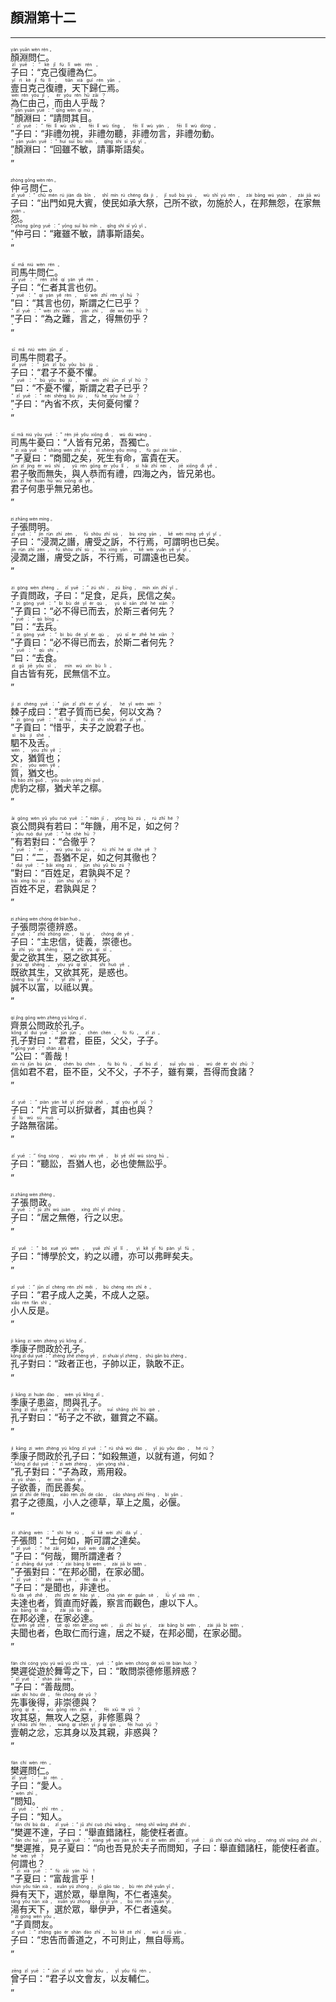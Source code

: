 ## 顏淵第十二
---
<div>

<p>
<ruby><rb> 顏淵問仁。 </rb> <rt>yán  yuān  wèn  rén 。</rt></ruby><BR>
<ruby><rb> 子曰：“克己復禮為仁。 </rb> <rt>zǐ  yuē ：“ kè  jǐ  fù  lǐ  wèi  rén 。</rt></ruby><BR>
<ruby><rb> 壹日克己復禮，天下歸仁焉。 </rb> <rt>yī  rì  kè  jǐ  fù  lǐ ， tiān  xià  guī  rén  yān 。</rt></ruby><BR>
<ruby><rb> 為仁由己，而由人乎哉？ </rb> <rt>wèi  rén  yóu  jǐ ， ér  yóu  rén  hū  zāi ？</rt></ruby><BR>
<ruby><rb> ”顏淵曰：“請問其目。 </rb> <rt>” yán  yuān  yuē ：“ qǐng  wèn  qí  mù 。</rt></ruby><BR>
<ruby><rb> ”子曰：“非禮勿視，非禮勿聽，非禮勿言，非禮勿動。 </rb> <rt>” zǐ  yuē ：“ fēi  lǐ  wù  shì ， fēi  lǐ  wù  tīng ， fēi  lǐ  wù  yán ， fēi  lǐ  wù  dòng 。</rt></ruby><BR>
<ruby><rb> ”顏淵曰：“回雖不敏，請事斯語矣。 </rb> <rt>” yán  yuān  yuē ：“ huí  suī  bù  mǐn ， qǐng  shì  sī  yǔ  yǐ 。</rt></ruby><BR>
<ruby><rb> ” </rb> <rt>”</rt></ruby><BR></P>

<p>
<ruby><rb> 仲弓問仁。 </rb> <rt>zhòng  gōng  wèn  rén 。</rt></ruby><BR>
<ruby><rb> 子曰：“出門如見大賓，使民如承大祭，己所不欲，勿施於人，在邦無怨，在家無怨。 </rb> <rt>zǐ  yuē ：“ chū  mén  rú  jiàn  dà  bīn ， shǐ  mín  rú  chéng  dà  jì ， jǐ  suǒ  bù  yù ， wù  shī  yú  rén ， zài  bāng  wú  yuàn ， zài  jiā  wú  yuàn 。</rt></ruby><BR>
<ruby><rb> ”仲弓曰：“雍雖不敏，請事斯語矣。 </rb> <rt>” zhòng  gōng  yuē ：“ yōng  suī  bù  mǐn ， qǐng  shì  sī  yǔ  yǐ 。</rt></ruby><BR>
<ruby><rb> ” </rb> <rt>”</rt></ruby><BR></P>

<p>
<ruby><rb> 司馬牛問仁。 </rb> <rt>sī  mǎ  niú  wèn  rén 。</rt></ruby><BR>
<ruby><rb> 子曰：“仁者其言也仞。 </rb> <rt>zǐ  yuē ：“ rén  zhě  qí  yán  yě  rèn 。</rt></ruby><BR>
<ruby><rb> ”曰：“其言也仞，斯謂之仁已乎？ </rb> <rt>” yuē ：“ qí  yán  yě  rèn ， sī  wèi  zhī  rén  yǐ  hū ？</rt></ruby><BR>
<ruby><rb> ”子曰：“為之難，言之，得無仞乎？ </rb> <rt>” zǐ  yuē ：“ wèi  zhī  nán ， yán  zhī ， dé  wú  rèn  hū ？</rt></ruby><BR>
<ruby><rb> ” </rb> <rt>”</rt></ruby><BR></P>

<p>
<ruby><rb> 司馬牛問君子。 </rb> <rt>sī  mǎ  niú  wèn  jūn  zǐ 。</rt></ruby><BR>
<ruby><rb> 子曰：“君子不憂不懼。 </rb> <rt>zǐ  yuē ：“ jūn  zǐ  bù  yōu  bù  jù 。</rt></ruby><BR>
<ruby><rb> ”曰：“不憂不懼，斯謂之君子已乎？ </rb> <rt>” yuē ：“ bù  yōu  bù  jù ， sī  wèi  zhī  jūn  zǐ  yǐ  hū ？</rt></ruby><BR>
<ruby><rb> ”子曰：“內省不疚，夫何憂何懼？ </rb> <rt>” zǐ  yuē ：“ nèi  shěng  bù  jiù ， fū  hé  yōu  hé  jù ？</rt></ruby><BR>
<ruby><rb> ” </rb> <rt>”</rt></ruby><BR></P>

<p>
<ruby><rb> 司馬牛憂曰：“人皆有兄弟，吾獨亡。 </rb> <rt>sī  mǎ  niú  yōu  yuē ：“ rén  jiē  yǒu  xiōng  dì ， wú  dú  wáng 。</rt></ruby><BR>
<ruby><rb> ”子夏曰：“商聞之矣，死生有命，富貴在天。 </rb> <rt>” zi  xià  yuē ：“ shāng  wén  zhī  yǐ ， sǐ  shēng  yǒu  mìng ， fù  guì  zài  tiān 。</rt></ruby><BR>
<ruby><rb> 君子敬而無失，與人恭而有禮，四海之內，皆兄弟也。 </rb> <rt>jūn  zǐ  jìng  ér  wú  shī ， yǔ  rén  gōng  ér  yǒu  lǐ ， sì  hǎi  zhī  nèi ， jiē  xiōng  dì  yě 。</rt></ruby><BR>
<ruby><rb> 君子何患乎無兄弟也。 </rb> <rt>jūn  zǐ  hé  huàn  hū  wú  xiōng  dì  yě 。</rt></ruby><BR>
<ruby><rb> ” </rb> <rt>”</rt></ruby><BR></P>

<p>
<ruby><rb> 子張問明。 </rb> <rt>zi  zhāng  wèn  míng 。</rt></ruby><BR>
<ruby><rb> 子曰：“浸潤之譖，膚受之訴，不行焉，可謂明也已矣。 </rb> <rt>zǐ  yuē ：“ jìn  rùn  zhī  zèn ， fū  shòu  zhī  sù ， bù  xíng  yān ， kě  wèi  míng  yě  yǐ  yǐ 。</rt></ruby><BR>
<ruby><rb> 浸潤之譖，膚受之訴，不行焉，可謂遠也已矣。 </rb> <rt>jìn  rùn  zhī  zèn ， fū  shòu  zhī  sù ， bù  xíng  yān ， kě  wèi  yuǎn  yě  yǐ  yǐ 。</rt></ruby><BR>
<ruby><rb> ” </rb> <rt>”</rt></ruby><BR></P>

<p>
<ruby><rb> 子貢問政，子曰：“足食，足兵，民信之矣。 </rb> <rt>zi  gòng  wèn  zhèng ， zǐ  yuē ：“ zú  shí ， zú  bīng ， mín  xìn  zhī  yǐ 。</rt></ruby><BR>
<ruby><rb> ”子貢曰：“必不得已而去，於斯三者何先？ </rb> <rt>” zi  gòng  yuē ：“ bì  bù  dé  yǐ  ér  qù ， yú  sī  sān  zhě  hé  xiān ？</rt></ruby><BR>
<ruby><rb> ”曰：“去兵。 </rb> <rt>” yuē ：“ qù  bīng 。</rt></ruby><BR>
<ruby><rb> ”子貢曰：“必不得已而去，於斯二者何先？ </rb> <rt>” zi  gòng  yuē ：“ bì  bù  dé  yǐ  ér  qù ， yú  sī  èr  zhě  hé  xiān ？</rt></ruby><BR>
<ruby><rb> ”曰：“去食。 </rb> <rt>” yuē ：“ qù  shí 。</rt></ruby><BR>
<ruby><rb> 自古皆有死，民無信不立。 </rb> <rt>zì  gǔ  jiē  yǒu  sǐ ， mín  wú  xìn  bù  lì 。</rt></ruby><BR>
<ruby><rb> ” </rb> <rt>”</rt></ruby><BR></P>

<p>
<ruby><rb> 棘子成曰：“君子質而已矣，何以文為？ </rb> <rt>jí  zi  chéng  yuē ：“ jūn  zǐ  zhì  ér  yǐ  yǐ ， hé  yǐ  wén  wèi ？</rt></ruby><BR>
<ruby><rb> ”子貢曰：“惜乎，夫子之說君子也。 </rb> <rt>” zi  gòng  yuē ：“ xī  hū ， fū  zǐ  zhī  shuō  jūn  zǐ  yě 。</rt></ruby><BR>
<ruby><rb> 駟不及舌。 </rb> <rt>sì  bù  jí  shé 。</rt></ruby><BR>
<ruby><rb> 文，猶質也； </rb> <rt>wén ， yóu  zhì  yě ；</rt></ruby><BR>
<ruby><rb> 質，猶文也。 </rb> <rt>zhì ， yóu  wén  yě 。</rt></ruby><BR>
<ruby><rb> 虎豹之槨，猶犬羊之槨。 </rb> <rt>hǔ  bào  zhī  guǒ ， yóu  quǎn  yáng  zhī  guǒ 。</rt></ruby><BR>
<ruby><rb> ” </rb> <rt>”</rt></ruby><BR></P>

<p>
<ruby><rb> 哀公問與有若曰：“年饑，用不足，如之何？ </rb> <rt>āi  gōng  wèn  yǔ  yǒu  ruò  yuē ：“ nián  jī ， yòng  bù  zú ， rú  zhī  hé ？</rt></ruby><BR>
<ruby><rb> ”有若對曰：“合徹乎？ </rb> <rt>” yǒu  ruò  duì  yuē ：“ hé  chè  hū ？</rt></ruby><BR>
<ruby><rb> ”曰：“二，吾猶不足，如之何其徹也？ </rb> <rt>” yuē ：“ èr ， wú  yóu  bù  zú ， rú  zhī  hé  qí  chè  yě ？</rt></ruby><BR>
<ruby><rb> ”對曰：“百姓足，君孰與不足？ </rb> <rt>” duì  yuē ：“ bǎi  xìng  zú ， jūn  shú  yǔ  bù  zú ？</rt></ruby><BR>
<ruby><rb> 百姓不足，君孰與足？ </rb> <rt>bǎi  xìng  bù  zú ， jūn  shú  yǔ  zú ？</rt></ruby><BR>
<ruby><rb> ” </rb> <rt>”</rt></ruby><BR></P>

<p>
<ruby><rb> 子張問崇德辨惑。 </rb> <rt>zi  zhāng  wèn  chóng  dé  biàn  huò 。</rt></ruby><BR>
<ruby><rb> 子曰：“主忠信，徒義，崇德也。 </rb> <rt>zǐ  yuē ：“ zhǔ  zhōng  xìn ， tú  yì ， chóng  dé  yě 。</rt></ruby><BR>
<ruby><rb> 愛之欲其生，惡之欲其死。 </rb> <rt>ài  zhī  yù  qí  shēng ， è  zhī  yù  qí  sǐ 。</rt></ruby><BR>
<ruby><rb> 既欲其生，又欲其死，是惑也。 </rb> <rt>jì  yù  qí  shēng ， yòu  yù  qí  sǐ ， shì  huò  yě 。</rt></ruby><BR>
<ruby><rb> 誠不以富，以祗以異。 </rb> <rt>chéng  bù  yǐ  fù ， yǐ  zhī  yǐ  yì 。</rt></ruby><BR>
<ruby><rb> ” </rb> <rt>”</rt></ruby><BR></P>

<p>
<ruby><rb> 齊景公問政於孔子。 </rb> <rt>qí  jǐng  gōng  wèn  zhèng  yú  kǒng  zǐ 。</rt></ruby><BR>
<ruby><rb> 孔子對曰：“君君，臣臣，父父，子子。 </rb> <rt>kǒng  zǐ  duì  yuē ：“ jūn  jūn ， chén  chén ， fù  fù ， zǐ  zi 。</rt></ruby><BR>
<ruby><rb> ”公曰：“善哉！ </rb> <rt>” gōng  yuē ：“ shàn  zāi ！</rt></ruby><BR>
<ruby><rb> 信如君不君，臣不臣，父不父，子不子，雖有粟，吾得而食諸？ </rb> <rt>xìn  rú  jūn  bù  jūn ， chén  bù  chén ， fù  bù  fù ， zǐ  bù  zǐ ， suī  yǒu  sù ， wú  dé  ér  shí  zhū ？</rt></ruby><BR>
<ruby><rb> ” </rb> <rt>”</rt></ruby><BR></P>

<p>
<ruby><rb> 子曰：“片言可以折獄者，其由也與？ </rb> <rt>zǐ  yuē ：“ piàn  yán  kě  yǐ  zhé  yù  zhě ， qí  yóu  yě  yǔ ？</rt></ruby><BR>
<ruby><rb> 子路無宿諾。 </rb> <rt>zǐ  lù  wú  sù  nuò 。</rt></ruby><BR>
<ruby><rb> ” </rb> <rt>”</rt></ruby><BR></P>

<p>
<ruby><rb> 子曰：“聽訟，吾猶人也，必也使無訟乎。 </rb> <rt>zǐ  yuē ：“ tīng  sòng ， wú  yóu  rén  yě ， bì  yě  shǐ  wú  sòng  hū 。</rt></ruby><BR>
<ruby><rb> ” </rb> <rt>”</rt></ruby><BR></P>

<p>
<ruby><rb> 子張問政。 </rb> <rt>zi  zhāng  wèn  zhèng 。</rt></ruby><BR>
<ruby><rb> 子曰：“居之無倦，行之以忠。 </rb> <rt>zǐ  yuē ：“ jū  zhī  wú  juàn ， xíng  zhī  yǐ  zhōng 。</rt></ruby><BR>
<ruby><rb> ” </rb> <rt>”</rt></ruby><BR></P>

<p>
<ruby><rb> 子曰：“博學於文，約之以禮，亦可以弗畔矣夫。 </rb> <rt>zǐ  yuē ：“ bó  xué  yú  wén ， yuē  zhī  yǐ  lǐ ， yì  kě  yǐ  fú  pàn  yǐ  fū 。</rt></ruby><BR>
<ruby><rb> ” </rb> <rt>”</rt></ruby><BR></P>

<p>
<ruby><rb> 子曰：“君子成人之美，不成人之惡。 </rb> <rt>zǐ  yuē ：“ jūn  zǐ  chéng  rén  zhī  měi ， bù  chéng  rén  zhī  è 。</rt></ruby><BR>
<ruby><rb> 小人反是。 </rb> <rt>xiǎo  rén  fǎn  shì 。</rt></ruby><BR>
<ruby><rb> ” </rb> <rt>”</rt></ruby><BR></P>

<p>
<ruby><rb> 季康子問政於孔子。 </rb> <rt>jì  kāng  zi  wèn  zhèng  yú  kǒng  zǐ 。</rt></ruby><BR>
<ruby><rb> 孔子對曰：“政者正也，子帥以正，孰敢不正。 </rb> <rt>kǒng  zǐ  duì  yuē ：“ zhèng  zhě  zhèng  yě ， zi  shuài  yǐ  zhèng ， shú  gǎn  bù  zhèng 。</rt></ruby><BR>
<ruby><rb> ” </rb> <rt>”</rt></ruby><BR></P>

<p>
<ruby><rb> 季康子患盜，問與孔子。 </rb> <rt>jì  kāng  zi  huàn  dào ， wèn  yǔ  kǒng  zǐ 。</rt></ruby><BR>
<ruby><rb> 孔子對曰：“茍子之不欲，雖賞之不竊。 </rb> <rt>kǒng  zǐ  duì  yuē ：“ jì  zi  zhī  bù  yù ， suī  shǎng  zhī  bù  qiè 。</rt></ruby><BR>
<ruby><rb> ” </rb> <rt>”</rt></ruby><BR></P>

<p>
<ruby><rb> 季康子問政於孔子曰：“如殺無道，以就有道，何如？ </rb> <rt>jì  kāng  zi  wèn  zhèng  yú  kǒng  zǐ  yuē ：“ rú  shā  wú  dào ， yǐ  jiù  yǒu  dào ， hé  rú ？</rt></ruby><BR>
<ruby><rb> ”孔子對曰：“子為政，焉用殺。 </rb> <rt>” kǒng  zǐ  duì  yuē ：“ zi  wèi  zhèng ， yān  yòng  shā 。</rt></ruby><BR>
<ruby><rb> 子欲善，而民善矣。 </rb> <rt>zi  yù  shàn ， ér  mín  shàn  yǐ 。</rt></ruby><BR>
<ruby><rb> 君子之德風，小人之德草，草上之風，必偃。 </rb> <rt>jūn  zǐ  zhī  dé  fēng ， xiǎo  rén  zhī  dé  cǎo ， cǎo  shàng  zhī  fēng ， bì  yǎn 。</rt></ruby><BR>
<ruby><rb> ” </rb> <rt>”</rt></ruby><BR></P>

<p>
<ruby><rb> 子張問：“士何如，斯可謂之達矣。 </rb> <rt>zi  zhāng  wèn ：“ shì  hé  rú ， sī  kě  wèi  zhī  dá  yǐ 。</rt></ruby><BR>
<ruby><rb> ”子曰：“何哉，爾所謂達者？ </rb> <rt>” zǐ  yuē ：“ hé  zāi ， ěr  suǒ  wèi  dá  zhě ？</rt></ruby><BR>
<ruby><rb> ”子張對曰：“在邦必聞，在家必聞。 </rb> <rt>” zi  zhāng  duì  yuē ：“ zài  bāng  bì  wén ， zài  jiā  bì  wén 。</rt></ruby><BR>
<ruby><rb> ”子曰：“是聞也，非達也。 </rb> <rt>” zǐ  yuē ：“ shì  wén  yě ， fēi  dá  yě 。</rt></ruby><BR>
<ruby><rb> 夫達也者，質直而好義，察言而觀色，慮以下人。 </rb> <rt>fū  dá  yě  zhě ， zhì  zhí  ér  hǎo  yì ， chá  yán  ér  guān  sè ， lǜ  yǐ  xià  rén 。</rt></ruby><BR>
<ruby><rb> 在邦必達，在家必達。 </rb> <rt>zài  bāng  bì  dá ， zài  jiā  bì  dá 。</rt></ruby><BR>
<ruby><rb> 夫聞也者，色取仁而行違，居之不疑，在邦必聞，在家必聞。 </rb> <rt>fū  wén  yě  zhě ， sè  qǔ  rén  ér  xíng  wéi ， jū  zhī  bù  yí ， zài  bāng  bì  wén ， zài  jiā  bì  wén 。</rt></ruby><BR>
<ruby><rb> ” </rb> <rt>”</rt></ruby><BR></P>

<p>
<ruby><rb> 樊遲從遊於舞雩之下，曰：“敢問崇德修慝辨惑？ </rb> <rt>fán  chí  cóng  yóu  yú  wǔ  yú  zhī  xià ， yuē ：“ gǎn  wèn  chóng  dé  xiū  tè  biàn  huò ？</rt></ruby><BR>
<ruby><rb> ”子曰：“善哉問。 </rb> <rt>” zǐ  yuē ：“ shàn  zāi  wèn 。</rt></ruby><BR>
<ruby><rb> 先事後得，非崇德與？ </rb> <rt>xiān  shì  hòu  dé ， fēi  chóng  dé  yǔ ？</rt></ruby><BR>
<ruby><rb> 攻其惡，無攻人之惡，非修慝與？ </rb> <rt>gōng  qí  è ， wú  gōng  rén  zhī  è ， fēi  xiū  tè  yǔ ？</rt></ruby><BR>
<ruby><rb> 壹朝之忿，忘其身以及其親，非惑與？ </rb> <rt>yī  cháo  zhī  fèn ， wàng  qí  shēn  yǐ  jí  qí  qīn ， fēi  huò  yǔ ？</rt></ruby><BR>
<ruby><rb> ” </rb> <rt>”</rt></ruby><BR></P>

<p>
<ruby><rb> 樊遲問仁。 </rb> <rt>fán  chí  wèn  rén 。</rt></ruby><BR>
<ruby><rb> 子曰：“愛人。 </rb> <rt>zǐ  yuē ：“ ài  rén 。</rt></ruby><BR>
<ruby><rb> ”問知。 </rb> <rt>” wèn  zhī 。</rt></ruby><BR>
<ruby><rb> 子曰：“知人。 </rb> <rt>zǐ  yuē ：“ zhī  rén 。</rt></ruby><BR>
<ruby><rb> ”樊遲不達，子曰：“舉直錯諸枉，能使枉者直。 </rb> <rt>” fán  chí  bù  dá ， zǐ  yuē ：“ jǔ  zhí  cuò  zhū  wǎng ， néng  shǐ  wǎng  zhě  zhí 。</rt></ruby><BR>
<ruby><rb> ”樊遲推，見子夏曰：“向也吾見於夫子而問知，子曰：舉直錯諸枉，能使枉者直。 </rb> <rt>” fán  chí  tuī ， jiàn  zi  xià  yuē ：“ xiàng  yě  wú  jiàn  yú  fū  zǐ  ér  wèn  zhī ， zǐ  yuē ： jǔ  zhí  cuò  zhū  wǎng ， néng  shǐ  wǎng  zhě  zhí 。</rt></ruby><BR>
<ruby><rb> 何謂也？ </rb> <rt>hé  wèi  yě ？</rt></ruby><BR>
<ruby><rb> ”子夏曰：“富哉言乎！ </rb> <rt>” zi  xià  yuē ：“ fù  zāi  yán  hū ！</rt></ruby><BR>
<ruby><rb> 舜有天下，選於眾，舉臯陶，不仁者遠矣。 </rb> <rt>shùn  yǒu  tiān  xià ， xuǎn  yú  zhòng ， jǔ  gāo  táo ， bù  rén  zhě  yuǎn  yǐ 。</rt></ruby><BR>
<ruby><rb> 湯有天下，選於眾，舉伊尹，不仁者遠矣。 </rb> <rt>tāng  yǒu  tiān  xià ， xuǎn  yú  zhòng ， jǔ  yī  yǐn ， bù  rén  zhě  yuǎn  yǐ 。</rt></ruby><BR>
<ruby><rb> ”子貢問友。 </rb> <rt>” zi  gòng  wèn  yǒu 。</rt></ruby><BR>
<ruby><rb> 子曰：“忠告而善道之，不可則止，無自辱焉。 </rb> <rt>zǐ  yuē ：“ zhōng  gào  ér  shàn  dào  zhī ， bù  kě  zé  zhǐ ， wú  zì  rǔ  yān 。</rt></ruby><BR>
<ruby><rb> ” </rb> <rt>”</rt></ruby><BR></P>

<p>
<ruby><rb> 曾子曰：“君子以文會友，以友輔仁。 </rb> <rt>zēng  zǐ  yuē ：“ jūn  zǐ  yǐ  wén  huì  yǒu ， yǐ  yǒu  fǔ  rén 。</rt></ruby><BR>
<ruby><rb> ” </rb> <rt>”</rt></ruby><BR></P>

</div>
